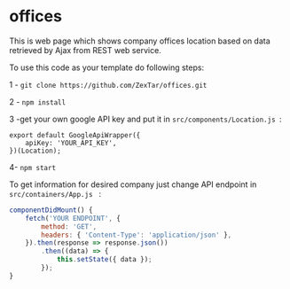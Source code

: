 # offices

This is web page which shows company offices location based on data retrieved by Ajax from REST web service.

To use this code as your template do following steps:

1 - ```git clone https://github.com/ZexTar/offices.git```

2 - ```npm install```

3 -get your own google API key and put it in ```src/components/Location.js ```:
```
export default GoogleApiWrapper({
	apiKey: 'YOUR_API_KEY',
})(Location);
```

4- ```npm start```

To get information for desired company just change API endpoint in ```src/containers/App.js ``` :
```javascript
componentDidMount() {
	fetch('YOUR ENDPOINT', {
		method: 'GET',
		headers: { 'Content-Type': 'application/json' },
	}).then(response => response.json())
		.then((data) => {
			this.setState({ data });
		});
}
```


